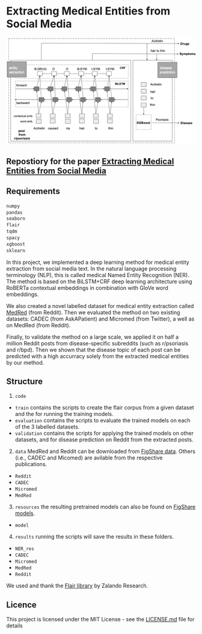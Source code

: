 # Extracting Medical Entities from Social Media


![Model Diagram](fig/bwMODELNNNNbilstemcrf.jpg?raw=true "Model")

## Repostiory for the paper [Extracting Medical Entities from Social Media](https://dl.acm.org/doi/abs/10.1145/3368555.3384467)


## Requirements
```bash
numpy
pandas
seaborn
flair
tqdm
spacy
xgboost
sklearn
```

In this project, we implemented a deep learning method for medical entity extraction from social media text. In the natural language processing terminology (NLP), this is called medical Named Entity Recognition (NER). The method is based on the BiLSTM+CRF deep learning architecture using RoBERTa contextual embeddings in combination with GloVe word embeddings.

We also created a novel labelled dataset for medical entity extraction called [MedRed](https://doi.org/10.6084/m9.figshare.12039609.v1) (from Reddit). Then we evaluated the method on two existing datasets: CADEC (from AskAPatient) and Micromed (from Twitter), a well as on MedRed (from Reddit). 

Finally, to validate the method on a large scale, we applied it on half a million Reddit posts from disease-specific subreddits (such as r/psoriasis and r/bpd). Then we shown that the disease topic of each post can be predicted with a high accurracy solely from the extracted medical entities by our method.


## Structure

1. `code` 
  * `train` contains the scripts to create the flair corpus from a given dataset and the for running the training models.
  * `evaluation` contains the scripts to evaluate the trained models on each of the 3 labelled datasets.
  * `validation` contains the scripts for applying the trained models on other datasets, and for disease prediction on Reddit from the extracted posts.

2. `data` MedRed and Reddit can be downloaded from [FigShare data](https://doi.org/10.6084/m9.figshare.12039609.v1). Others (i.e., CADEC and Micomed) are avilable from the respective publications.
  * `Reddit`
  * `CADEC` 
  * `Micromed`
  * `MedRed` 

3. `resources` the resulting pretrained models can also be found on [FigShare models](https://doi.org/10.6084/m9.figshare.12039933.v1).
  * `model`
  
4. `results` running the scripts will save the results in these folders.
  * `NER_res` 
  * `CADEC` 
  * `Micromed`
  * `MedRed`
  * `Reddit` 



We used and thank the [Flair library](https://github.com/flairNLP/flair) by Zalando Research.


## Licence

This project is licensed under the MIT License - see the [LICENSE.md](LICENSE.md) file for details